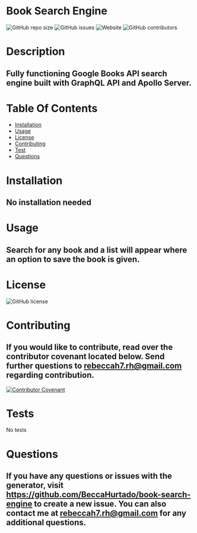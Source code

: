 # Book Search Engine
  ![GitHub repo size](https://img.shields.io/github/repo-size/BeccaHurtado/book-search-engine?style=flat-square)
  ![GitHub issues](https://img.shields.io/github/issues/BeccaHurtado/book-search-engine?style=flat-square)
  ![Website](https://img.shields.io/website?down_color=lightgrey&down_message=offline&style=flat-square&up_message=online&url=https%3A%2F%2FBeccaHurtado.github.io%2Fbook-search-engine)
  ![GitHub contributors](https://img.shields.io/github/contributors/BeccaHurtado/book-search-engine?style=flat-square)

  # Description

  ## Fully functioning Google Books API search engine built with GraphQL API and Apollo Server.

  # Table Of Contents
  * [Installation](#instalation)
  * [Usage](#usage)
  * [License](#license)
  * [Contributing](#contributing)
  * [Test](#test)
  * [Questions](#questions)
  
  # Installation
  ## No installation needed
  
  # Usage
  ## Search for any book and a list will appear where an option to save the book is given.

  # License
  ![GitHub license](https://img.shields.io/badge/license-None-blue.svg)

  # Contributing
  ## If you would like to contribute, read over the contributor covenant located below. Send further questions to rebeccah7.rh@gmail.com regarding contribution.
  [![Contributor Covenant](https://img.shields.io/badge/Contributor%20Covenant-2.1-4baaaa.svg)](code_of_conduct.md)

  # Tests
  No tests

  # Questions
  ## If you have any questions or issues with the generator, visit https://github.com/BeccaHurtado/book-search-engine to create a new issue. You can also contact me at rebeccah7.rh@gmail.com for any additional questions.

